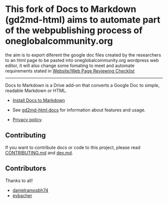  # This fork of Docs to Markdown (gd2md-html) aims to automate part of the webpublishing process of oneglobalcommunity.org
 
 the aim is to export diferent the google doc files created by the researchers to an html page to be pasted into  oneglobalcommunity.org wordpress web editor, it will also change some fomating to meet and automate requirements stated in [Website/Web Page Reviewing Checklist](https://docs.google.com/spreadsheets/d/1iEs9sBFSW1pAp40QhNAUy25Y3lxkDmQzxICAo8BiFtQ/edit?usp=sharing)
 
 
 
 
 
 _______________________________________________________________________________________________________________________

Docs to Markdown is a Drive add-on that converts a Google Doc to simple, readable Markdown or HTML.

* [Install Docs to Markdown](https://gsuite.google.com/marketplace/app/docs_to_markdown/700168918607)

* See [gd2md-html docs](https://github.com/evbacher/gd2md-html/wiki) for information about features and usage.

* [Privacy policy](https://sites.google.com/site/edbacher/home/gd2md-html-privacy-policy).

## Contributing

If you want to contribute docs or code to this project, please read [CONTRIBUTING.md](CONTRIBUTING.md) and [dev.md](dev.md).

## Contributors

Thanks to all!

* [danielramosbh74](https://github.com/danielramosbh74)
* [evbacher](https://github.com/evbacher)
